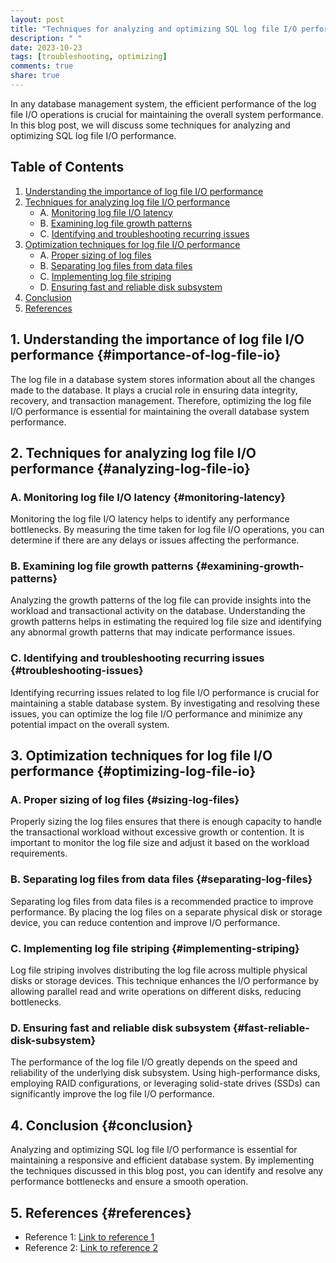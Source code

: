 ```yaml
---
layout: post
title: "Techniques for analyzing and optimizing SQL log file I/O performance"
description: " "
date: 2023-10-23
tags: [troubleshooting, optimizing]
comments: true
share: true
---
```


In any database management system, the efficient performance of the log file I/O operations is crucial for maintaining the overall system performance. In this blog post, we will discuss some techniques for analyzing and optimizing SQL log file I/O performance.

## Table of Contents
1. [Understanding the importance of log file I/O performance](#importance-of-log-file-io)
2. [Techniques for analyzing log file I/O performance](#analyzing-log-file-io)
    - A. [Monitoring log file I/O latency](#monitoring-latency)
    - B. [Examining log file growth patterns](#examining-growth-patterns)
    - C. [Identifying and troubleshooting recurring issues](#troubleshooting-issues)
3. [Optimization techniques for log file I/O performance](#optimizing-log-file-io)
    - A. [Proper sizing of log files](#sizing-log-files)
    - B. [Separating log files from data files](#separating-log-files)
    - C. [Implementing log file striping](#implementing-striping)
    - D. [Ensuring fast and reliable disk subsystem](#fast-reliable-disk-subsystem)
4. [Conclusion](#conclusion)
5. [References](#references)

## 1. Understanding the importance of log file I/O performance {#importance-of-log-file-io}

The log file in a database system stores information about all the changes made to the database. It plays a crucial role in ensuring data integrity, recovery, and transaction management. Therefore, optimizing the log file I/O performance is essential for maintaining the overall database system performance.

## 2. Techniques for analyzing log file I/O performance {#analyzing-log-file-io}

### A. Monitoring log file I/O latency {#monitoring-latency}

Monitoring the log file I/O latency helps to identify any performance bottlenecks. By measuring the time taken for log file I/O operations, you can determine if there are any delays or issues affecting the performance.

### B. Examining log file growth patterns {#examining-growth-patterns}

Analyzing the growth patterns of the log file can provide insights into the workload and transactional activity on the database. Understanding the growth patterns helps in estimating the required log file size and identifying any abnormal growth patterns that may indicate performance issues.

### C. Identifying and troubleshooting recurring issues {#troubleshooting-issues}

Identifying recurring issues related to log file I/O performance is crucial for maintaining a stable database system. By investigating and resolving these issues, you can optimize the log file I/O performance and minimize any potential impact on the overall system.

## 3. Optimization techniques for log file I/O performance {#optimizing-log-file-io}

### A. Proper sizing of log files {#sizing-log-files}

Properly sizing the log files ensures that there is enough capacity to handle the transactional workload without excessive growth or contention. It is important to monitor the log file size and adjust it based on the workload requirements.

### B. Separating log files from data files {#separating-log-files}

Separating log files from data files is a recommended practice to improve performance. By placing the log files on a separate physical disk or storage device, you can reduce contention and improve I/O performance.

### C. Implementing log file striping {#implementing-striping}

Log file striping involves distributing the log file across multiple physical disks or storage devices. This technique enhances the I/O performance by allowing parallel read and write operations on different disks, reducing bottlenecks.

### D. Ensuring fast and reliable disk subsystem {#fast-reliable-disk-subsystem}

The performance of the log file I/O greatly depends on the speed and reliability of the underlying disk subsystem. Using high-performance disks, employing RAID configurations, or leveraging solid-state drives (SSDs) can significantly improve the log file I/O performance.

## 4. Conclusion {#conclusion}

Analyzing and optimizing SQL log file I/O performance is essential for maintaining a responsive and efficient database system. By implementing the techniques discussed in this blog post, you can identify and resolve any performance bottlenecks and ensure a smooth operation.

## 5. References {#references}

- Reference 1: [Link to reference 1](https://www.example.com)
- Reference 2: [Link to reference 2](https://www.example.com)